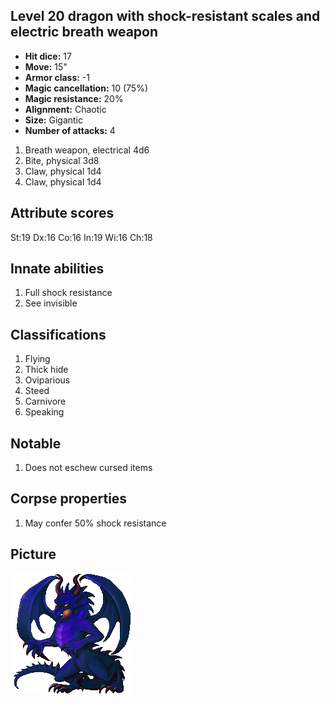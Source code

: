 ## Level 20 dragon with shock-resistant scales and electric breath weapon

- **Hit dice:** 17
- **Move:** 15"
- **Armor class:** -1
- **Magic cancellation:** 10 (75%)
- **Magic resistance:** 20%
- **Alignment:** Chaotic
- **Size:** Gigantic
- **Number of attacks:** 4
1. Breath weapon, electrical 4d6
2. Bite, physical 3d8
3. Claw, physical 1d4
4. Claw, physical 1d4

## Attribute scores

St:19 Dx:16 Co:16 In:19 Wi:16 Ch:18

## Innate abilities

1. Full shock resistance
2. See invisible

## Classifications

1. Flying
2. Thick hide
3. Oviparious
4. Steed
5. Carnivore
6. Speaking

## Notable

1. Does not eschew cursed items

## Corpse properties

1. May confer 50% shock resistance

## Picture

![Blue dragon](https://github.com/hyvanmielenpelit/GnollHackTileSet/blob/main/Monsters/blue_dragon/blue_dragon.png?raw=true)
